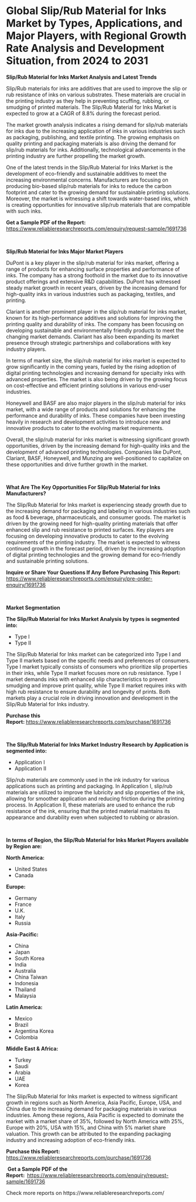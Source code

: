 <p><h1>Global Slip/Rub Material for Inks Market by Types, Applications, and Major Players, with Regional Growth Rate Analysis and Development Situation, from 2024 to 2031</h1></p><p><strong>Slip/Rub Material for Inks Market Analysis and Latest Trends</strong></p>
<p><p>Slip/Rub materials for inks are additives that are used to improve the slip or rub resistance of inks on various substrates. These materials are crucial in the printing industry as they help in preventing scuffing, rubbing, or smudging of printed materials. The Slip/Rub Material for Inks Market is expected to grow at a CAGR of 8.8% during the forecast period.</p><p>The market growth analysis indicates a rising demand for slip/rub materials for inks due to the increasing application of inks in various industries such as packaging, publishing, and textile printing. The growing emphasis on quality printing and packaging materials is also driving the demand for slip/rub materials for inks. Additionally, technological advancements in the printing industry are further propelling the market growth.</p><p>One of the latest trends in the Slip/Rub Material for Inks Market is the development of eco-friendly and sustainable additives to meet the increasing environmental concerns. Manufacturers are focusing on producing bio-based slip/rub materials for inks to reduce the carbon footprint and cater to the growing demand for sustainable printing solutions. Moreover, the market is witnessing a shift towards water-based inks, which is creating opportunities for innovative slip/rub materials that are compatible with such inks.</p></p>
<p><strong>Get a Sample PDF of the Report:&nbsp;</strong> <a href="https://www.reliableresearchreports.com/enquiry/request-sample/1691736">https://www.reliableresearchreports.com/enquiry/request-sample/1691736</a></p>
<p>&nbsp;</p>
<p><strong>Slip/Rub Material for Inks Major Market Players</strong></p>
<p><p>DuPont is a key player in the slip/rub material for inks market, offering a range of products for enhancing surface properties and performance of inks. The company has a strong foothold in the market due to its innovative product offerings and extensive R&D capabilities. DuPont has witnessed steady market growth in recent years, driven by the increasing demand for high-quality inks in various industries such as packaging, textiles, and printing.</p><p>Clariant is another prominent player in the slip/rub material for inks market, known for its high-performance additives and solutions for improving the printing quality and durability of inks. The company has been focusing on developing sustainable and environmentally friendly products to meet the changing market demands. Clariant has also been expanding its market presence through strategic partnerships and collaborations with key industry players.</p><p>In terms of market size, the slip/rub material for inks market is expected to grow significantly in the coming years, fueled by the rising adoption of digital printing technologies and increasing demand for specialty inks with advanced properties. The market is also being driven by the growing focus on cost-effective and efficient printing solutions in various end-user industries.</p><p>Honeywell and BASF are also major players in the slip/rub material for inks market, with a wide range of products and solutions for enhancing the performance and durability of inks. These companies have been investing heavily in research and development activities to introduce new and innovative products to cater to the evolving market requirements.</p><p>Overall, the slip/rub material for inks market is witnessing significant growth opportunities, driven by the increasing demand for high-quality inks and the development of advanced printing technologies. Companies like DuPont, Clariant, BASF, Honeywell, and Munzing are well-positioned to capitalize on these opportunities and drive further growth in the market.</p></p>
<p>&nbsp;</p>
<p><strong>What Are The Key Opportunities For Slip/Rub Material for Inks Manufacturers?</strong></p>
<p><p>The Slip/Rub Material for Inks market is experiencing steady growth due to the increasing demand for packaging and labeling in various industries such as food & beverage, pharmaceuticals, and consumer goods. The market is driven by the growing need for high-quality printing materials that offer enhanced slip and rub resistance to printed surfaces. Key players are focusing on developing innovative products to cater to the evolving requirements of the printing industry. The market is expected to witness continued growth in the forecast period, driven by the increasing adoption of digital printing technologies and the growing demand for eco-friendly and sustainable printing solutions.</p></p>
<p><strong>Inquire or Share Your Questions If Any Before Purchasing This Report:</strong> <a href="https://www.reliableresearchreports.com/enquiry/pre-order-enquiry/1691736">https://www.reliableresearchreports.com/enquiry/pre-order-enquiry/1691736</a></p>
<p>&nbsp;</p>
<p><strong>Market Segmentation</strong></p>
<p><strong>The Slip/Rub Material for Inks Market Analysis by types is segmented into:</strong></p>
<p><ul><li>Type I</li><li>Type II</li></ul></p>
<p><p>The Slip/Rub Material for Inks market can be categorized into Type I and Type II markets based on the specific needs and preferences of consumers. Type I market typically consists of consumers who prioritize slip properties in their inks, while Type II market focuses more on rub resistance. Type I market demands inks with enhanced slip characteristics to prevent smudging and improve print quality, while Type II market requires inks with high rub resistance to ensure durability and longevity of prints. Both markets play a crucial role in driving innovation and development in the Slip/Rub Material for Inks industry.</p></p>
<p><strong>Purchase this Report:&nbsp;</strong><a href="https://www.reliableresearchreports.com/purchase/1691736">https://www.reliableresearchreports.com/purchase/1691736</a></p>
<p>&nbsp;</p>
<p><strong>The Slip/Rub Material for Inks Market Industry Research by Application is segmented into:</strong></p>
<p><ul><li>Application I</li><li>Application II</li></ul></p>
<p><p>Slip/rub materials are commonly used in the ink industry for various applications such as printing and packaging. In Application I, slip/rub materials are utilized to improve the lubricity and slip properties of the ink, allowing for smoother application and reducing friction during the printing process. In Application II, these materials are used to enhance the rub resistance of the ink, ensuring that the printed material maintains its appearance and durability even when subjected to rubbing or abrasion.</p></p>
<p>&nbsp;</p>
<p><strong>In terms of Region, the Slip/Rub Material for Inks Market Players available by Region are:</strong></p>
<p>
    <p> <strong> North America: </strong>
        <ul>
            <li>United States</li>
            <li>Canada</li>
        </ul>
        </p> 
    <p> <strong> Europe: </strong>
        <ul>
            <li>Germany</li>
            <li>France</li>
            <li>U.K.</li>
            <li>Italy</li>
            <li>Russia</li>
        </ul>
        </p> 
    <p> <strong> Asia-Pacific: </strong>
        <ul>
            <li>China</li>
            <li>Japan</li>
            <li>South Korea</li>
            <li>India</li>
            <li>Australia</li>
            <li>China Taiwan</li>
            <li>Indonesia</li>
            <li>Thailand</li>
            <li>Malaysia</li>
        </ul>
        </p> 
    <p> <strong> Latin America: </strong>
        <ul>
            <li>Mexico</li>
            <li>Brazil</li>
            <li>Argentina Korea</li>
            <li>Colombia</li>
        </ul>
        </p> 
    <p> <strong> Middle East & Africa: </strong>
        <ul>
            <li>Turkey</li>
            <li>Saudi</li>
            <li>Arabia</li>
            <li>UAE</li>
            <li>Korea</li>
        </ul>
    </p>
    </p>
<p><p>The Slip/Rub Material for Inks market is expected to witness significant growth in regions such as North America, Asia Pacific, Europe, USA, and China due to the increasing demand for packaging materials in various industries. Among these regions, Asia Pacific is expected to dominate the market with a market share of 35%, followed by North America with 25%, Europe with 20%, USA with 15%, and China with 5% market share valuation. This growth can be attributed to the expanding packaging industry and increasing adoption of eco-friendly inks.</p></p>
<p><strong>Purchase this Report: </strong><a href="https://www.reliableresearchreports.com/purchase/1691736">https://www.reliableresearchreports.com/purchase/1691736</a></p>
<p>&nbsp;<strong>Get a Sample PDF of the Report:&nbsp;&nbsp;</strong><a href="https://www.reliableresearchreports.com/enquiry/request-sample/1691736">https://www.reliableresearchreports.com/enquiry/request-sample/1691736</a></p>
<p><strong></strong></p>
<p>Check more reports on https://www.reliableresearchreports.com/</p>